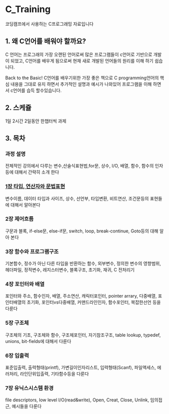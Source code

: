 # C_Training
코딩캠프에서 사용하는 C프로그래밍 자료입니다



## 1. 왜 C언어를 배워야 할까요?

C 언어는 프로그래의 가장 오랜된 언어로써 많은 프로그램들이 c언어로 기반으로 개발이 되었고, C언어를 배우게 됨으로써 현재 새로 개발된 언어들의 원리를 이해 하기 쉽습니다.

Back to the Basic! C언어를 배우기위한 가장 좋은 책으로 C programming언어의 핵심 내용을 그대로 유지 하면서 추가적인 설명과 예시가 나와있어 프로그램을 이해 하면서 c언어를 습득 할수있습니다.

## 2. 스케쥴

1일 2시간
2일동안 한챕터씩
과제

## 3. 목차

### 과정 설명 
전체적인 강의에서 다루는 변수,산술식표현법,for문, 상수, I/O, 배열, 함수, 함수의 인자등에 대해서 간략히 소개 한다 

### [1장 타입, 연산자와 문법표현](./ch1/README.md)

변수이름, 데이터 타입과 사이즈, 상수, 선언부, 타입변환, 비트연산, 조건문등의 표현들에 대해서 알아본다

### 2장 제어흐름

구문과 블록, if-else문, else-if문, switch, loop, break-continue, Goto등의 대해 알아 본다

### 3장 함수와 프로그램구조

기본함수, 정수가 아닌 다른 타입을 반환하는 함수, 외부변수, 정의한 변수의 영향범위, 헤더파일, 정적변수, 레지스터변수, 블록구조, 초기화, 재귀, C 전처리기

### 4장 포인터와 배열

포인터와 주소, 함수인자, 배열, 주소연산, 캐릭터포인터, pointer arrary, 다중배열, 포인터배열의 초기화, 포인터vs다중배열, 커맨드라인인자, 함수포인터, 복잡한선언 등을 다룬다

### 5장 구조체

구조체의 기초, 구조체와 함수, 구조체포인터, 자기참조구조, table lookup, typedef, unions, bit-fields에 대해서 다룬다

### 6장 입출력

표준입출력, 출력형태(printf), 가변길이인자리스트, 입력형태(Scanf), 파일액세스, 에러처리, 라인단위입출력, 기타함수등을 다룬다

### 7장 유닉스시스템 환경

file descriptors, low level I/O(read&write), Open, Creat, Close, Unlink, 임의접근, 예시들을 다룬다
